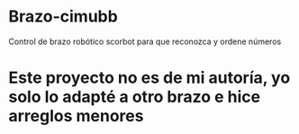 # Brazo-cimubb
Control de brazo robótico scorbot para que reconozca y ordene números

# Este proyecto no es de mi autoría, yo solo lo adapté a otro brazo e hice arreglos menores
